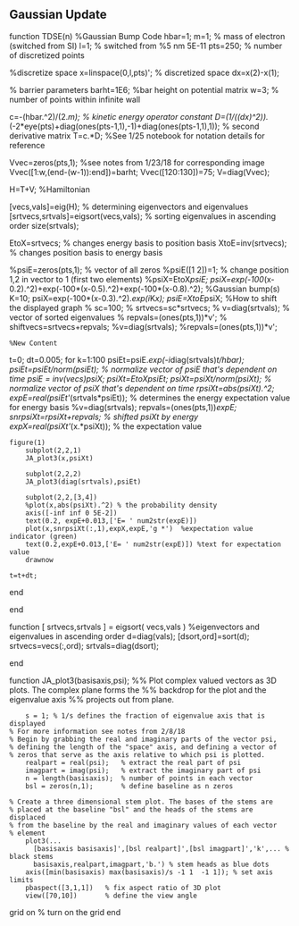## Gaussian Update

function TDSE(n)
%Gaussian Bump Code
hbar=1;
m=1; % mass of electron (switched from SI)
l=1; % switched from %5 nm 5E-11
pts=250; % number of discretized points

%discretize space
x=linspace(0,l,pts)'; % discretized space
dx=x(2)-x(1);

% barrier parameters
barht=1E6; %bar height on potential matrix
w=3; % number of points within infinite wall

c=-(hbar.^2)/(2.*m); % kinetic energy operator constant 
D=(1/((dx)^2)).*(-2*eye(pts)+diag(ones(pts-1,1),-1)+diag(ones(pts-1,1),1)); % second derivative matrix
T=c.*D;  %See 1/25 notebook for notation details for reference

Vvec=zeros(pts,1); %see notes from 1/23/18 for corresponding image
Vvec([1:w,(end-(w-1)):end])=barht;
Vvec([120:130])=75;
V=diag(Vvec);

H=T+V; %Hamiltonian

[vecs,vals]=eig(H); % determining eigenvectors and eigenvalues
[srtvecs,srtvals]=eigsort(vecs,vals); % sorting eigenvalues in ascending order
size(srtvals);

EtoX=srtvecs; % changes energy basis to position basis
XtoE=inv(srtvecs); % changes position basis to energy basis

%psiE=zeros(pts,1); % vector of all zeros
%psiE([1 2])=1; % change position 1,2 in vector to 1 (first two elements)
%psiX=EtoX*psiE;
psiX=exp(-100*(x-0.2).^2)+exp(-100*(x-0.5).^2)+exp(-100*(x-0.8).^2); %Gaussian bump(s)
K=10;
psiX=exp(-100*(x-0.3).^2).*exp(i*K*x);
psiE=XtoE*psiX;
%How to shift the displayed graph
% sc=100; 
% srtvecs=sc*srtvecs;
% v=diag(srtvals); % vector of sorted eigenvalues
% repvals=(ones(pts,1))*v';
% shiftvecs=srtvecs+repvals;
    %v=diag(srtvals);
    %repvals=(ones(pts,1))*v';
    
   
    %New Content
t=0; dt=0.005;
for k=1:100 
    psiEt=psiE.*exp(-i*diag(srtvals)*t/hbar);
    psiEt=psiEt/norm(psiEt); % normalize vector of psiE that's dependent on time
    psiE = inv(vecs)*psiX;
    psiXt=EtoX*psiEt;
    psiXt=psiXt/norm(psiXt); % normalize vector of psiX that's dependent on time
    rpsiXt=abs(psiXt).^2;
    expE=real(psiEt'*(srtvals*psiEt)); % determines the energy expectation value for energy basis
    %v=diag(srtvals);
    repvals=(ones(pts,1))*expE;
    snrpsiXt=rpsiXt+repvals; % shifted psiXt by energy
    expX=real(psiXt'*(x.*psiXt)); % the expectation value
    
    figure(1)
        subplot(2,2,1)
        JA_plot3(x,psiXt)
        
        subplot(2,2,2)
        JA_plot3(diag(srtvals),psiEt)
        
        subplot(2,2,[3,4])
        %plot(x,abs(psiXt).^2) % the probability density
        axis([-inf inf 0 5E-2])
        text(0.2, expE+0.013,['E= ' num2str(expE)])
        plot(x,snrpsiXt(:,1),expX,expE,'g *')  %expectation value indicator (green)
        text(0.2,expE+0.013,['E= ' num2str(expE)]) %text for expectation value
        drawnow
    
    t=t+dt;
end

end

function [ srtvecs,srtvals ] = eigsort( vecs,vals ) %eigenvectors and eigenvalues in ascending order
d=diag(vals);
[dsort,ord]=sort(d);
srtvecs=vecs(:,ord);
srtvals=diag(dsort);

end

function JA_plot3(basisaxis,psi);
%% Plot complex valued vectors as 3D plots. The complex plane forms the
%% backdrop for the plot and the eigenvalue axis
%% projects out from plane.
        
        s = 1; % 1/s defines the fraction of eigenvalue axis that is displayed
    % For more information see notes from 2/8/18    
    % Begin by grabbing the real and imaginary parts of the vector psi,
    % defining the length of the "space" axis, and defining a vector of 
    % zeros that serve as the axis relative to which psi is plotted.
        realpart = real(psi);   % extract the real part of psi
        imagpart = imag(psi);   % extract the imaginary part of psi
        n = length(basisaxis);  % number of points in each vector
        bsl = zeros(n,1);       % define baseline as n zeros

    % Create a three dimensional stem plot. The bases of the stems are 
    % placed at the baseline "bsl" and the heads of the stems are displaced
    % from the baseline by the real and imaginary values of each vector
    % element
        plot3(...
          [basisaxis basisaxis]',[bsl realpart]',[bsl imagpart]','k',... % black stems
          basisaxis,realpart,imagpart,'b.') % stem heads as blue dots
        axis([min(basisaxis) max(basisaxis)/s -1 1  -1 1]); % set axis limits
        pbaspect([3,1,1])   % fix aspect ratio of 3D plot
        view([70,10])       % define the view angle
grid on             % turn on the grid
end 

